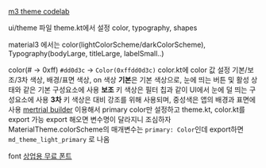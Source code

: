 [m3 theme codelab](https://developer.android.com/codelabs/jetpack-compose-theming?hl=ko#0)

ui/theme 파일 theme.kt에서 설정
color, typography, shapes

material3 에서는 color(lightColorScheme/darkColorScheme), Typography(bodyLarge, titleLarge, labelSmall..)

color(# -> 0xff)
`#dd0d3c` -> `Color(0xffdd0d3c)`
color.kt에 color 값 설정
기본/보조/3차 색상, 배경/표면 색상, on 색상
**기본**은 기본 색상으로, 눈에 띄는 버튼 및 활성 상태와 같은 기본 구성요소에 사용
**보조** 키 색상은 필터 칩과 같이 UI에서 눈에 덜 띄는 구성요소에 사용
**3차** 키 색상은 대비 강조를 위해 사용되며, 중성색은 앱의 배경과 표면에 사용
[mertrial builder](https://m3.material.io/theme-builder#/custom) 이용해서 primary color만 설정하고 theme.kt, color.kt를 export 가능
export 해오면 변수명이 달라지니 조심하자 MaterialTheme.colorScheme의 매개변수는 `primary: Color`인데 export하면 `md_theme_light_primary` 로 나옴

font
[상업용 무료 폰트](https://noonnu.cc/)

